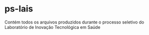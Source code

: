 # ps-lais
Contém todos os arquivos produzidos durante o processo seletivo do Laboratório de Inovação Tecnológica em Saúde
